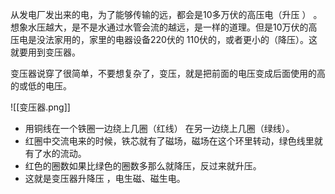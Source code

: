 从发电厂发出来的电，为了能够传输的远，都会是10多万伏的高压电（升压 ） 。想象水压越大，是不是水通过水管会流的越远，是一样的道理。但是10万伏的高压电是没法家用的，家里的电器设备220伏的 110伏的，或者更小的（降压）。这就要用到变压器。

变压器说穿了很简单，不要想复杂了，变压，就是把前面的电压变成后面使用的高的或低的电压。

![[变压器.png]]

- 用铜线在一个铁圈一边绕上几圈（红线） 在另一边绕上几圈（绿线）。
- 红圈中交流电来的时候，铁芯就有了磁场，磁场在这个环里转动，绿色线里就有了水的流动。
- 红色的圈数如果比绿色的圈数多那么就降压，反过来就升压。
- 这就是变压器升降压 ，电生磁、磁生电。








